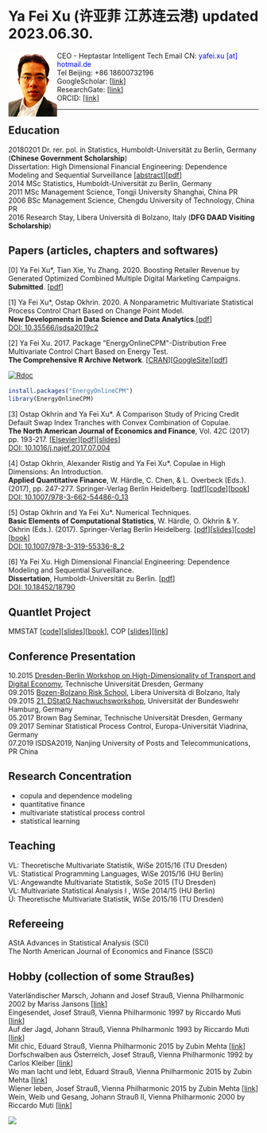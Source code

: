 # Ya Fei Xu (许亚菲 江苏连云港) updated 2023.06.30.

<img src="https://raw.githubusercontent.com/YafeiXu/yafeixu.github.io/master/1small.png" align="left">

CEO - Heptastar Intelligent Tech
Email CN: <span style="color: #030af4;">yafei.xu [at] hotmail.de</span>       
Tel Beijing: +86 18600732196  
GoogleScholar: [[link](https://scholar.google.com/citations?user=QpRUvNIAAAAJ&hl=en)]  
ResearchGate: [[link](https://www.researchgate.net/profile/Ya_Fei_Xu_xuyafei_jiangsulianyungang)]     
ORCID: [[link](https://orcid.org/0000-0002-3228-8446)]

***
## Education  
20180201 Dr. rer. pol. in Statistics, Humboldt-Universität zu Berlin, Germany (**Chinese Government Scholarship**)       
Dissertation: High Dimensional Financial Engineering: Dependence Modeling and Sequential Surveillance [[abstract](https://edoc.hu-berlin.de/handle/18452/19510)][[pdf](https://github.com/YafeiXu/working_paper/raw/master/dissertation_xu_yafei.pdf)]                           
2014 MSc Statistics, Humboldt-Universität zu Berlin, Germany             
2011 MSc Management Science, Tongji University Shanghai, China PR   
2006 BSc Management Science, Chengdu University of Technology, China PR  
2016 Research Stay, Libera Università di Bolzano, Italy (**DFG DAAD Visiting Scholarship**)   

## Papers (articles, chapters and softwares)
[0] Ya Fei Xu\*, Tian Xie, Yu Zhang. 2020. Boosting Retailer Revenue by Generated Optimized Combined Multiple Digital Marketing Campaigns.      
**Submitted**. [[pdf](https://arxiv.org/abs/2009.08949)]


[1] Ya Fei Xu\*, Ostap Okhrin. 2020. A Nonparametric Multivariate Statistical Process Control Chart Based on Change Point Model.   
**New Developments in Data Science and Data Analytics**.[[pdf](https://github.com/YafeiXu/working_paper/blob/master/CPM102.pdf)]   
[DOI: 10.35566/isdsa2019c2](https://isdsa.org/isdsapress/books/isdsa2019/isdsa2019c2)


[2] Ya Fei Xu. 2017. Package "EnergyOnlineCPM"-Distribution Free Multivariate Control Chart Based on Energy Test.   
**The Comprehensive R Archive Network**. [[CRAN](https://cran.r-project.org/web/packages/EnergyOnlineCPM)][[GoogleSite](https://sites.google.com/site/energyonlinecpm/home)][[pdf](https://cran.r-project.org/web/packages/EnergyOnlineCPM/EnergyOnlineCPM.pdf)]    

[![Rdoc](http://www.rdocumentation.org/badges/version/EnergyOnlineCPM)](http://www.rdocumentation.org/packages/EnergyOnlineCPM)   


```R
install.packages("EnergyOnlineCPM")
library(EnergyOnlineCPM)
```

[3] Ostap Okhrin and Ya Fei Xu\*. A Comparison Study of Pricing Credit Default Swap Index Tranches with Convex Combination of Copulae.  
**The North American Journal of Economics and Finance**, Vol. 42C (2017) pp. 193-217. [[Elsevier](http://www.sciencedirect.com/science/article/pii/S106294081630078X)][[pdf](https://www.researchgate.net/publication/309204261_A_Comparison_Study_of_Pricing_Credit_Default_Swap_Index_Tranches_with_Convex_Combination_of_Copulae)][[slides](https://www.researchgate.net/profile/Yafei_Xu3/publication/315656346_A_Comparison_Study_of_Pricing_Credit_Default_Swap_Index_Tranches_with_Convex_Combination_of_Copulae/links/58d8b62692851c44d4ad31ab/A-Comparison-Study-of-Pricing-Credit-Default-Swap-Index-Tranches-with-Convex-Combination-of-Copulae.pdf?origin=publication_detail&ev=pub_int_prw_xdl&msrp=KJWyapOcbS1qM2-8-QUeiPkzXABGdumLUBGrJn_yYbOFEGAfrWXJyudl_HNTRe8uPr_cBEHelAooD5M7K4x9tOM5zBlki-Wxgy57TEgmrE4.RERLuvCDHo884hsPaxgakxdS5_P7mhvzME-KtKpNbJQbKCb2FSLaowkRxuy3vUyoOq85IOZplXr614ojKiHjaw.d3QS4kt7MODnknK5Jz5JarloZED10trIZzALAn6mXPWt-m2NRddqQfaapdExhYnCfHiqnn24aWRbAQqrTHPlPQ.suVvSKAr--U5eMaoPOKNLEhxbJnIf1RLdFfebdeA1t_o3NOa931gXVwcFbnf70hbda-oZRNMHi9Lnrl4h9e-Pw)]  
[DOI: 10.1016/j.najef.2017.07.004](http://www.sciencedirect.com/science/article/pii/S106294081630078X)


[4] Ostap Okhrin, Alexander Ristig and Ya Fei Xu\*. Copulae in High Dimensions: An Introduction.   
**Applied Quantitative Finance**, W. Härdle, C. Chen, & L. Overbeck (Eds.). (2017), pp. 247-277. Springer-Verlag Berlin Heidelberg. [[pdf](https://www.researchgate.net/publication/318881867_Copulae_in_High_Dimensions_An_Introduction)][[code](https://github.com/QuantLet/XFG3)][[book](https://link.springer.com/book/10.1007/978-3-662-54486-0)]  
[DOI: 10.1007/978-3-662-54486-0_13](https://doi.org/10.1007/978-3-662-54486-0_13)


[5] Ostap Okhrin and Ya Fei Xu\*. Numerical Techniques.   
**Basic Elements of Computational Statistics**, W. Härdle, O. Okhrin & Y. Okhrin (Eds.). (2017). Springer-Verlag Berlin Heidelberg.   [[pdf](https://github.com/YafeiXu/working_paper/blob/master/BCS-paper-O2-YFX.pdf)][[slides](https://www.researchgate.net/profile/Yafei_Xu3/publication/315656363_Numerical_Techniques/links/58d8b8c1aca2727e5e06e6e2/Numerical-Techniques.pdf?origin=publication_detail&ev=pub_int_prw_xdl&msrp=wdRpkcop1S6fh1LNWVe41IqAcLDSKrYieUasJnTnLpzrZ_WEP5M4j5SFZDaojwp2Wc4jZN-d4h86b8WB66B4DEkIsFgKX3OTj3jb044Tx_s.AJD5KuWK6Cu1AGgdW8Dc2W0r3LjFRH7xyECZe9oaA932wPHe08OXf_7rfVXrCiWhtTE7jJfx96hs4VoPPKn6QQ.jgwKtEo1SrdpIeA6gVnnsrZq0SWvSvsmE1AZl9naOyD5F3LTcgzV1aLvismwkuttuoH6GaFDJTjthUPadRz1eg.8wDZQABJRdRjuus3BOrN5kwT86fAFxiWu_SHpN_NISQO28GKiy87qao7YdIyt_u8LeXGCPc_bnxxTTp-3yGvnA)][[code](https://github.com/YafeiXu/bscQuantlet)][[book](http://www.springer.com/gp/book/9783319553351)]  
[DOI: 10.1007/978-3-319-55336-8_2](https://link.springer.com/chapter/10.1007/978-3-319-55336-8_2)

[6] Ya Fei Xu. High Dimensional Financial Engineering: Dependence Modeling and Sequential Surveillance.       
**Dissertation**, Humboldt-Universität zu Berlin. [[pdf](https://github.com/YafeiXu/working_paper/raw/master/dissertation_xu_yafei.pdf)]   
[DOI: 10.18452/18790](https://doi.org/10.18452/18790)

  
## Quantlet Project
MMSTAT [[code](https://github.com/QuantLet/MMSTAT)][[slides](https://www.researchgate.net/publication/315654977_MMSTAT_with_Shiny_Technology)][[book](http://www.springer.com/us/book/9783319177038)], COP [[slides](https://www.researchgate.net/profile/Yafei_Xu3/publication/315656520_COP-Project/links/58d8bb05aca2727e5e06e712/COP-Project.pdf?origin=publication_detail&ev=pub_int_prw_xdl&msrp=sxr75vmACuT7wy_6lw8-QYk8rrv4LYkTUB9loNLUTmy2xZHLSw7DIFPDikyMaSvHrjTJvJ7mVZ8G5zNf9bf96G26eQ-WwDO0aUnfQiI_Qdg.Bz-3xM6rsiDkwK74R9ZGdmi3HlT_HtmO8fAt2WRVAbZRoNrfFgxbxyXW37gU2jlCBWLHEtPIz_jd5UzWvuv-Sg.4wp5bVZecG5k7mR_8p9P9oaRG6LXj6dxe6XBg-DyAv6-dUVhoN2WSeSuzPlF9-IHY_ObqgiVz-FAycrTPufczA.-m2_BGaAS6Cxn-yQuSzgv6xpyoV6P8LKQjkRq1StI8egBy9tsV4M7Aoq2e7pZuL2ngayMJJ7fjAGt1LKMmTmNw)][[link](https://github.com/QuantLet/COP)]  

## Conference Presentation 
10.2015 [Dresden-Berlin Workshop on High-Dimensionality of Transport and Digital Economy](https://tu-dresden.de/bu/verkehr/ivw/osv/kooperation/events-1/dresden-berlin-workshop-2015), Technische Universität Dresden, Germany  
09.2015 [Bozen-Bolzano Risk School](http://pro1.unibz.it/projects/bz_risk_school/), Libera Università di Bolzano, Italy  
09.2015 [21\. DStatG Nachwuchsworkshop](http://www.dstatg.de/de/startseite/aktuelle-news/article/21-dstatg-nachwuchsworkshop-2015-in-hamburg/), Universität der Bundeswehr Hamburg, Germany  
05.2017 Brown Bag Seminar,  Technische Universität Dresden, Germany  
09.2017 Seminar Statistical Process Control,  Europa-Universität Viadrina, Germany      
07.2019 ISDSA2019, Nanjing University of Posts and Telecommunications, PR China

## Research Concentration  
+ copula and dependence modeling
+ quantitative finance
+ multivariate statistical process control
+ statistical learning 
  
## Teaching
VL: Theoretische Multivariate Statistik, WiSe 2015/16 (TU Dresden)  
VL: Statistical Programming Languages, WiSe 2015/16 (HU Berlin)   
VL: Angewandte Multivariate Statistik, SoSe 2015 (TU Dresden)  
VL: Multivariate Statistical Analysis I , WiSe 2014/15 (HU Berlin)  
Ü: Theoretische Multivariate Statistik, WiSe 2015/16 (TU Dresden) 

## Refereeing
AStA Advances in Statistical Analysis (SCI)  
The North American Journal of Economics and Finance (SSCI)

## Hobby (collection of some Straußes)  
Vaterländischer Marsch, Johann and Josef Strauß, Vienna Philharmonic 2002 by Mariss Jansons [[link](https://www.youtube.com/watch?v=_k4KxaW-Qy4)]  
Eingesendet, Josef Strauß, Vienna Philharmonic 1997 by Riccardo Muti [[link](https://www.youtube.com/watch?v=hnXgmrXthIk)]  
Auf der Jagd, Johann Strauß, Vienna Philharmonic 1993 by Riccardo Muti [[link](https://www.youtube.com/watch?v=39RpnGSWb-U)]    
Mit chic, Eduard Strauß, Vienna Philharmonic 2015 by Zubin Mehta [[link](https://www.youtube.com/watch?v=rrPpLUI5m2w&feature=share&list=PLuBGjVk8rLS7BYfKSDSgT2imibf9nm1a4&index=17)]  
Dorfschwalben aus Österreich, Josef Strauß, Vienna Philharmonic 1992 by Carlos Kleiber [[link](https://www.youtube.com/watch?v=4pGa-E2rskA)]  
Wo man lacht und lebt, Eduard Strauß, Vienna Philharmonic 2015 by Zubin Mehta [[link](https://rutube.ru/video/9af8e9a1d9b0e9b657e6e45179ac5ba3/)]  
Wiener leben, Josef Strauß, Vienna Philharmonic 2015 by Zubin Mehta [[link](https://www.youtube.com/watch?v=R2uXQDS4btA)]  
Wein, Weib und Gesang, Johann Strauß II, Vienna Philharmonic 2000 by Riccardo Muti [[link](https://www.youtube.com/watch?v=hGqH6le7QoI)]


[![](//clustrmaps.com/map_v2.png?cl=0e1633&w=a&t=tt&d=ZEyQFXd6AhKiGuXzWw5CacldY3nE2Ujiv4HO4zmwEmQ&co=0b4975&ct=cdd4d9)](https://clustrmaps.com/site/19ncd)
